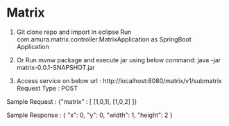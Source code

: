 # Matrix
1. Git clone repo and import in eclipse
 Run com.amura.matrix.controller.MatrixApplication as SpringBoot Application
2. Or Run mvnw package
   and execute jar using below command:
   java -jar matrix-0.0.1-SNAPSHOT.jar
 

3. Access service on below url :
   http://localhost:8080/matrix/v1/submatrix
   Request Type : POST
   
  Sample Request :
  {"matrix" : [
    [1,0,1],
    [1,0,2]
  ]}
  
  Sample Response :
  {
    "x": 0,
    "y": 0,
    "width": 1,
    "height": 2
}
